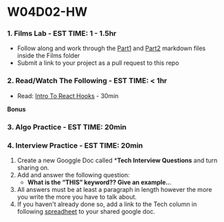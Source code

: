 # W04D02-HW

### 1. Films Lab - EST TIME: 1 - 1.5hr
 - Follow along and work through the [Part1](./Films/Part1.md) and [Part2](./Films/Part2.md) markdown files inside the Films folder
 - Submit a link to your project as a pull request to this repo

### 2. Read/Watch The Following - EST TIME: < 1hr

 - Read: [Intro To React Hooks](https://daveceddia.com/intro-to-hooks/) - 30min

 **Bonus**
 

### 3. Algo Practice - EST TIME: 20min

### 4.  Interview Practice - EST TIME: 20min

1.  Create a new Googgle Doc called ***Tech Interview Questions** and turn sharing on.
2. Add and answer the following question: 
   - **What is the “THIS” keyword?? Give an example..**.
3. All answers must be at least a paragraph in length however the more you write the more you have to talk about.
4. If you haven't already done so, add a link to the Tech column in following [spreadheet](https://docs.google.com/spreadsheets/d/1S9-poFULhpext3xjNmuU1g-raZGKkFrODEACrIRFLi0/edit#gid=0) to your shared google doc.
